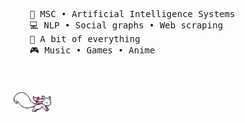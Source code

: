 <!--
**Thomas2710/Thomas2710** is a ✨ _special_ ✨ repository because its `README.md` (this file) appears on your GitHub profile.

Here are some ideas to get you started:

- 🔭 I’m currently working on ...
- 🌱 I’m currently learning ...
- 👯 I’m looking to collaborate on ...
- 🤔 I’m looking for help with ...
- 💬 Ask me about ...
- 📫 How to reach me: ...
- 😄 Pronouns: ...
- ⚡ Fun fact: ...
-->

<!--
<div align="center">
<img src="https://github.com/" width="25%" align="right" />
-->
<br><br>
<pre>
    💼 MSC • Artificial Intelligence Systems
    💻 NLP • Social graphs • Web scraping
    📖 A bit of everything
    🎮 Music • Games • Anime
</pre>
<br><br>
<img src="https://raw.githubusercontent.com/Thomas2710/Thomas2710/master/kyubey.gif" height="40" />
<br><br><br>

<!--
[![](https://img.shields.io/badge/linkedin-0a66c2)](http://linkedin.com/in/ingridrosselis)
-->
</div>
